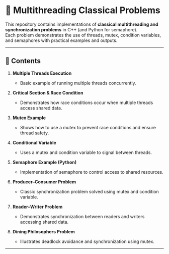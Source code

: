 # 🧵 Multithreading Classical Problems

This repository contains implementations of **classical multithreading and synchronization problems** in C++ (and Python for semaphore).  
Each problem demonstrates the use of threads, mutex, condition variables, and semaphores with practical examples and outputs.

---

## 📂 Contents

1. **Multiple Threads Execution**  
   - Basic example of running multiple threads concurrently.  

2. **Critical Section & Race Condition**  
   - Demonstrates how race conditions occur when multiple threads access shared data.  

3. **Mutex Example**  
   - Shows how to use a mutex to prevent race conditions and ensure thread safety.  

4. **Conditional Variable**  
   - Uses a mutex and condition variable to signal between threads.  

5. **Semaphore Example (Python)**  
   - Implementation of semaphore to control access to shared resources.  

6. **Producer–Consumer Problem**  
   - Classic synchronization problem solved using mutex and condition variable.  

7. **Reader–Writer Problem**  
   - Demonstrates synchronization between readers and writers accessing shared data.  

8. **Dining Philosophers Problem**  
   - Illustrates deadlock avoidance and synchronization using mutex.  

---


